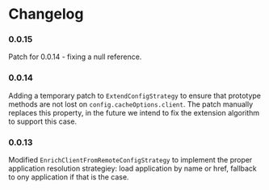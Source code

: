 # Changelog

### 0.0.15

Patch for 0.0.14 - fixing a null reference.

### 0.0.14

Adding a temporary patch to `ExtendConfigStrategy` to ensure that prototype
methods are not lost on `config.cacheOptions.client`.  The patch manually
replaces this property, in the future we intend to fix the extension algorithm
to support this case.

### 0.0.13

Modified `EnrichClientFromRemoteConfigStrategy` to implement the proper
application resolution strategiey: load application by name or href, fallback
to ony application if that is the case.